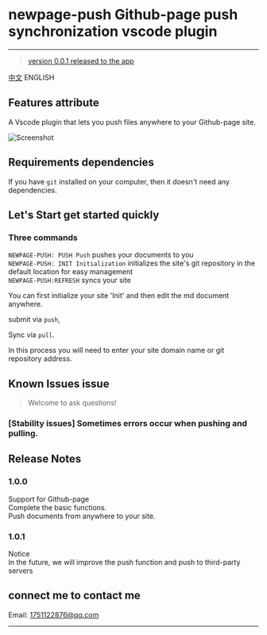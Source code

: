 # newpage-push Github-page push synchronization vscode plugin
---
> [version 0.0.1 released to the app](https://marketplace.visualstudio.com/items?itemName=Wildptr.newpage-push)

[中文](https://github.com/SongZihui-sudo/newpage-push/blob/main/README.md) ENGLISH

## Features attribute

A Vscode plugin that lets you push files anywhere to your Github-page site.    
 
![Screenshot](https://pcsdata.baidu.com/thumbnail/bce482881o6eaf8069129e9f1cc29997?fid=3125802318-16051585-64380708584236&rt=pr&sign=FDTAER-yUdy3dSFZ0SVxtzShv1zcMqd-VrmRHr31VMt9JDiUVeuNk2vZEh4%3D&expires=2h&chkv=0&chkbd=0&chkpc=&dp-logid=9137752933706920594&dp-callid=0&time=1649235600&bus_no=26&size=c1600_u1600&quality=100&vuk=-&ft=video)

## Requirements dependencies

If you have `git` installed on your computer, then it doesn't need any dependencies.

## Let's Start get started quickly  

### Three commands    
`NEWPAGE-PUSH: PUSH Push` pushes your documents to you     
`NEWPAGE-PUSH: INIT Initialization` initializes the site's git repository in the default location for easy management     
`NEWPAGE-PUSH:REFRESH` syncs your site   

You can first initialize your site 'Init' and then edit the md document anywhere.  

submit via `push`,  

Sync via `pull`.    

In this process you will need to enter your site domain name or git repository address.   

## Known Issues issue

> Welcome to ask questions!  

### [Stability issues] Sometimes errors occur when pushing and pulling.    

## Release Notes

### 1.0.0

Support for Github-page    
Complete the basic functions.   
Push documents from anywhere to your site.   

### 1.0.1  
Notice  
In the future, we will improve the push function and push to third-party servers    

## connect me to contact me  

Email: 1751122876@qq.com

---
